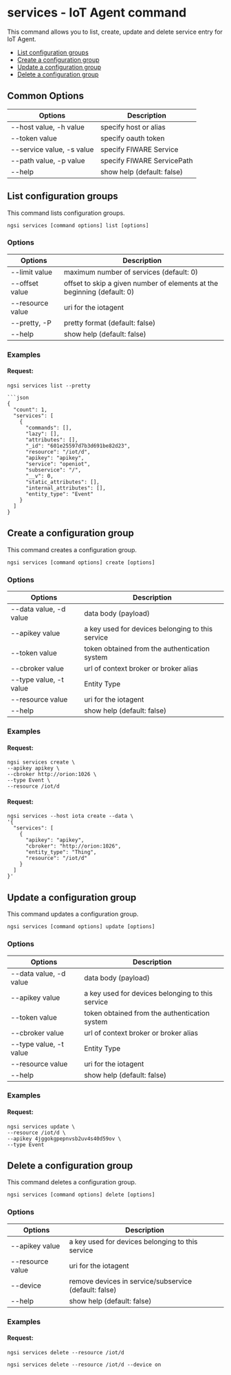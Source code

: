# services - IoT Agent command

This command allows you to list, create, update and delete service entry for IoT Agent.

-   [List configuration groups](#list-configuration-group)
-   [Create a configuration group](#create-a-configuration-group)
-   [Update a configuration group](#update-a-configuration-group)
-   [Delete a configuration group](#delete-a-configuration-group)

## Common Options

| Options                   | Description                |
| ------------------------- | -------------------------- |
| --host value, -h value    | specify host or alias      |
| --token value             | specify oauth token        |
| --service value, -s value | specify FIWARE Service     |
| --path value, -p value    | specify FIWARE ServicePath |
| --help                    | show help (default: false) |

<a name="list-configuration-group"></a>

## List configuration groups

This command lists configuration groups.

```console
ngsi services [command options] list [options]
```

### Options

| Options          | Description                                                             |
| ---------------- | ----------------------------------------------------------------------- |
| --limit value    | maximum number of services (default: 0)                                 |
| --offset value   | offset to skip a given number of elements at the beginning (default: 0) |
| --resource value | uri for the iotagent                                                    |
| --pretty, -P     | pretty format (default: false)                                          |
| --help           | show help (default: false)                                              |

### Examples

#### Request:

```console
ngsi services list --pretty

```json
{
  "count": 1,
  "services": [
    {
      "commands": [],
      "lazy": [],
      "attributes": [],
      "_id": "601e25597d7b3d691be82d23",
      "resource": "/iot/d",
      "apikey": "apikey",
      "service": "openiot",
      "subservice": "/",
      "__v": 0,
      "static_attributes": [],
      "internal_attributes": [],
      "entity_type": "Event"
    }
  ]
}
````

<a name="create-a-configuration-group"></a>

## Create a configuration group 

This command creates a configuration group.

```console
ngsi services [command options] create [options]
```

### Options

| Options                | Description                                      |
| ---------------------- | ------------------------------------------------ |
| --data value, -d value | data body (payload)                              |
| --apikey value         | a key used for devices belonging to this service |
| --token value          | token obtained from the authentication system    |
| --cbroker value        | url of context broker or broker alias            |
| --type value, -t value | Entity Type                                      |
| --resource value       | uri for the iotagent                             |
| --help                 | show help (default: false)                       |

### Examples

#### Request:

```console
ngsi services create \
--apikey apikey \
--cbroker http://orion:1026 \
--type Event \
--resource /iot/d
```

#### Request:

```console
ngsi services --host iota create --data \
'{
  "services": [
    {
      "apikey": "apikey",
      "cbroker": "http://orion:1026",
      "entity_type": "Thing",
      "resource": "/iot/d"
    }
  ]
}'
```

<a name="update-a-configuration-group"></a>

## Update a configuration group

This command updates a configuration group.

```console
ngsi services [command options] update [options]
```

### Options

| Options                | Description                                      |
| ---------------------- | ------------------------------------------------ |
| --data value, -d value | data body (payload)                              |
| --apikey value         | a key used for devices belonging to this service |
| --token value          | token obtained from the authentication system    |
| --cbroker value        | url of context broker or broker alias            |
| --type value, -t value | Entity Type                                      |
| --resource value       | uri for the iotagent                             |
| --help                 | show help (default: false)                       |

### Examples

#### Request:

```console
ngsi services update \
--resource /iot/d \
--apikey 4jggokgpepnvsb2uv4s40d59ov \
--type Event
```

<a name="delete-a-configuration-group"></a>

## Delete a configuration group

This command deletes a configuration group.

```console
ngsi services [command options] delete [options]
```

### Options

| Options          | Description                                           |
| ---------------- | ----------------------------------------------------- |
| --apikey value   | a key used for devices belonging to this service      |
| --resource value | uri for the iotagent                                  |
| --device         | remove devices in service/subservice (default: false) |
| --help           | show help (default: false)                            |

### Examples

#### Request:

```console
ngsi services delete --resource /iot/d
```

```console
ngsi services delete --resource /iot/d --device on
```
